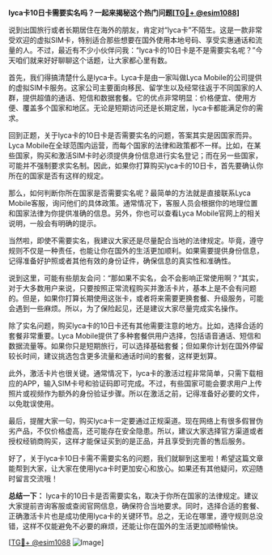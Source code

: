 **lyca卡10日卡需要实名吗？一起来揭秘这个热门问题[[TG💪+ @esim1088](https://t.me/s/esim1088)]**

说到出国旅行或者长期居住在海外的朋友，肯定对“lyca卡”不陌生。这是一款非常受欢迎的虚拟SIM卡，特别适合那些想要在国外使用本地号码、享受实惠通话和流量的人。不过，最近有不少小伙伴问我：“lyca卡的10日卡是不是需要实名呢？”今天咱们就来好好聊聊这个话题，让大家都心里有数。

首先，我们得搞清楚什么是lyca卡。Lyca卡是由一家叫做Lyca Mobile的公司提供的虚拟SIM卡服务。这家公司主要面向移民、留学生以及经常往返于不同国家的人群，提供超值的通话、短信和数据套餐。它的优点非常明显：价格便宜、使用方便、覆盖多个国家和地区。无论是短期访问还是长期定居，lyca卡都能满足你的需求。

回到正题，关于lyca卡的10日卡是否需要实名的问题，答案其实是因国家而异。Lyca Mobile在全球范围内运营，而每个国家的法律和政策都不一样。比如，在某些国家，购买和激活SIM卡时必须提供身份信息进行实名登记；而在另一些国家，可能并不强制要求实名制。因此，如果你打算购买lyca卡的10日卡，首先要确认你所在的国家是否有这样的规定。

那么，如何判断你所在国家是否需要实名呢？最简单的方法就是直接联系Lyca Mobile客服，询问他们的具体政策。通常情况下，客服人员会根据你的地理位置和国家法律为你提供准确的信息。另外，你也可以查看Lyca Mobile官网上的相关说明，一般会有明确的提示。

当然啦，即使不需要实名，我建议大家还是尽量配合当地的法律规定。毕竟，遵守规则不仅是一种责任，也能让你在国外的生活更加顺利。如果需要提供身份信息，记得准备好护照或者其他有效的身份证件，确保信息的真实性和准确性。

说到这里，可能有些朋友会问：“那如果不实名，会不会影响正常使用啊？”其实，对于大多数用户来说，只要按照正常流程购买并激活卡片，基本上是不会有问题的。但是，如果你打算长期使用这张卡，或者将来需要更换套餐、升级服务，可能会遇到一些麻烦。所以，为了保险起见，还是建议大家尽量完成实名操作。

除了实名问题，购买lyca卡的10日卡还有其他需要注意的地方。比如，选择合适的套餐非常重要。Lyca Mobile提供了多种套餐供用户选择，包括语音通话、短信和数据流量等。如果你只是短期旅行，可以选择基础套餐；但如果你计划在国外停留较长时间，建议挑选包含更多流量和通话时间的套餐，这样更划算。

此外，激活卡片也很关键。通常情况下，lyca卡的激活过程非常简单，只需下载相应的APP，输入SIM卡号和验证码即可完成。不过，有些国家可能会要求用户上传照片或视频作为额外的身份验证步骤。所以在激活之前，记得准备好必要的文件，以免耽误使用。

最后，提醒大家一句，购买lyca卡一定要通过正规渠道。现在网络上有很多假冒伪劣产品，不仅价格虚高，还可能存在安全隐患。所以，建议大家选择官方渠道或者授权经销商购买，这样才能保证买到的是正品，并且享受到完善的售后服务。

好了，关于lyca卡10日卡需不需要实名的问题，我们就聊到这里啦！希望这篇文章能帮到大家，让大家在使用lyca卡时更加安心和放心。如果还有其他疑问，欢迎随时留言交流哦！

**总结一下：** lyca卡的10日卡是否需要实名，取决于你所在国家的法律规定。建议大家提前咨询客服或查阅官网信息，确保符合当地要求。同时，选择合适的套餐、正确激活卡片也是成功使用lyca卡的关键环节。总之，无论在哪里，遵守规则总没错，这样不仅能避免不必要的麻烦，还能让你在国外的生活更加顺畅愉快。

[[TG💪+ @esim1088](https://t.me/s/esim1088) ![Image](https://i.postimg.cc/4NQfJmqS/Snipaste-2025-05-13-00-14-12.png)]